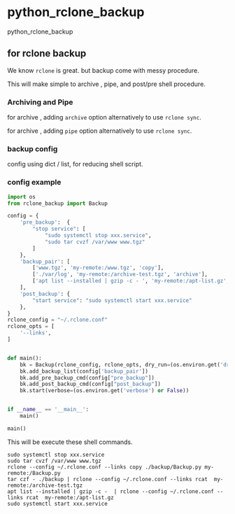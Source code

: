 # python_rclone_backup
python_rclone_backup

## for rclone backup

We know `rclone` is great. but backup come with messy procedure.

This will make simple to archive , pipe, and post/pre shell procedure.

### Archiving and Pipe

for archive , adding `archive` option alternatively to use `rclone sync`.   

for archive , adding `pipe` option alternatively to use `rclone sync`.

### backup config

config using dict / list, for reducing shell script.

### config example

```python
import os
from rclone_backup import Backup

config = {
    'pre_backup':  {
        "stop service": [
            "sudo systemctl stop xxx.service",
            "sudo tar cvzf /var/www www.tgz"
        ]
    },
    'backup_pair': [
        ['www.tgz', 'my-remote:/www.tgz', 'copy'],
        ['./var/log', 'my-remote:/archive-test.tgz', 'archive'],
        ['apt list --installed | gzip -c - ', 'my-remote:/apt-list.gz', 'pipe'],
    ],
    'post_backup': {
        "start service": "sudo systemctl start xxx.service"
    },
}
rclone_config = "~/.rclone.conf"
rclone_opts = [
    '--links',
]


def main():
    bk = Backup(rclone_config, rclone_opts, dry_run=(os.environ.get('dry_run') or False))
    bk.add_backup_list(config['backup_pair'])
    bk.add_pre_backup_cmd(config["pre_backup"])
    bk.add_post_backup_cmd(config["post_backup"])
    bk.start(verbose=(os.environ.get('verbose') or False))


if __name__ == '__main__':
    main()

main()

```

This will be execute these shell commands.
```shell
sudo systemctl stop xxx.service
sudo tar cvzf /var/www www.tgz
rclone --config ~/.rclone.conf --links copy ./backup/Backup.py my-remote:/Backup.py
tar czf - ./backup | rclone --config ~/.rclone.conf --links rcat  my-remote:/archive-test.tgz
apt list --installed | gzip -c -  | rclone --config ~/.rclone.conf --links rcat  my-remote:/apt-list.gz
sudo systemctl start xxx.service
```



